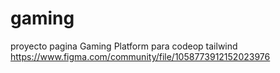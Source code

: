 # gaming
proyecto pagina Gaming Platform para codeop tailwind
https://www.figma.com/community/file/1058773912152023976
